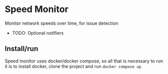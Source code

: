 # Speed Monitor
Monitor network speeds over time, for issue detection
 - TODO: Optional notifiers

## Install/run
Speed monitor uses docker/docker compose, so all that is necessary to
run it is to install docker, clone the project and run `docker compose up`